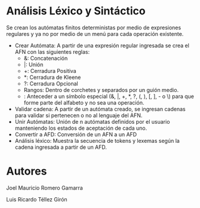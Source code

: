 # Análisis Léxico y Sintáctico

Se crean los autómatas finitos deterministas por medio de expresiones regulares y ya no por medio de un menú para cada operación existente.

- Crear Autómata: A partir de una expresión regular ingresada se crea el AFN con las siguientes reglas:
  - &: Concatenación
  - |: Unión
  - +: Cerradura Positiva
  - *: Cerradura de Kleene
  - ?: Cerradura Opcional
  - Rangos: Dentro de corchetes y separados por un guión medio.
  - \: Anteceder a un símbolo especial (&, |, +, *, ?, (, ), [, ], - o \\) para que forme parte del alfabeto y no sea una operación.
- Validar cadena: A partir de un autómata creado, se ingresan cadenas para validar si pertenecen o no al lenguaje del AFN.
- Unir Autómatas: Unión de n autómatas definidos por el usuario manteniendo los estados de aceptación de cada uno.
- Convertir a AFD: Conversión de un AFN a un AFD
- Análisis léxico: Muestra la secuencia de tokens y lexemas según la cadena ingresada a partir de un AFD.

# Autores

Joel Mauricio Romero Gamarra

Luis Ricardo Téllez Girón
